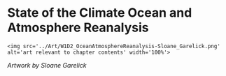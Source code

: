 # State of the Climate Ocean and Atmosphere Reanalysis

 ````{div} full-height 
 <img src='../Art/W1D2_OceanAtmosphereReanalysis-Sloane_Garelick.png' alt='art relevant to chapter contents' width='100%'> 
```` 

*Artwork by Sloane Garelick*